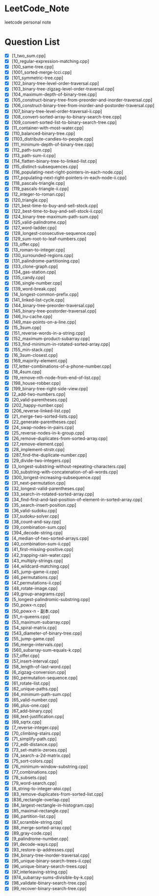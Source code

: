 # LeetCode_Note
leetcode personal note

# Question List
* [x] [1_two_sum.cpp]
* [x] [10_regular-expression-matching.cpp]
* [x] [100_same-tree.cpp]
* [x] [1001_sorted-merge-lcci.cpp]
* [x] [101_symmetric-tree.cpp]
* [x] [102_binary-tree-level-order-traversal.cpp]
* [x] [103_binary-tree-zigzag-level-order-traversal.cpp]
* [x] [104_maximum-depth-of-binary-tree.cpp]
* [x] [105_construct-binary-tree-from-preorder-and-inorder-traversal.cpp]
* [x] [106_construct-binary-tree-from-inorder-and-postorder-traversal.cpp]
* [x] [107_binary-tree-level-order-traversal-ii.cpp]
* [x] [108_convert-sorted-array-to-binary-search-tree.cpp]
* [x] [109_convert-sorted-list-to-binary-search-tree.cpp]
* [x] [11_container-with-most-water.cpp]
* [x] [110_balanced-binary-tree.cpp]
* [x] [1103_distribute-candies-to-people.cpp]
* [x] [111_minimum-depth-of-binary-tree.cpp]
* [x] [112_path-sum.cpp]
* [x] [113_path-sum-ii.cpp]
* [x] [114_flatten-binary-tree-to-linked-list.cpp]
* [x] [115_distinct-subsequences.cpp]
* [x] [116_populating-next-right-pointers-in-each-node.cpp]
* [x] [117_populating-next-right-pointers-in-each-node-ii.cpp]
* [x] [118_pascals-triangle.cpp]
* [x] [119_pascals-triangle-ii.cpp]
* [x] [12_integer-to-roman.cpp]
* [x] [120_triangle.cpp]
* [x] [121_best-time-to-buy-and-sell-stock.cpp]
* [x] [122_best-time-to-buy-and-sell-stock-ii.cpp]
* [x] [124_binary-tree-maximum-path-sum.cpp]
* [x] [125_valid-palindrome.cpp]
* [x] [127_word-ladder.cpp]
* [x] [128_longest-consecutive-sequence.cpp]
* [x] [129_sum-root-to-leaf-numbers.cpp]
* [x] [13_offer.cpp]
* [x] [13_roman-to-integer.cpp]
* [x] [130_surrounded-regions.cpp]
* [x] [131_palindrome-partitioning.cpp]
* [x] [133_clone-graph.cpp]
* [x] [134_gas-station.cpp]
* [x] [135_candy.cpp]
* [x] [136_single-number.cpp]
* [x] [139_word-break.cpp]
* [x] [14_longest-common-prefix.cpp]
* [x] [141_linked-list-cycle.cpp]
* [x] [144_binary-tree-preorder-traversal.cpp]
* [x] [145_binary-tree-postorder-traversal.cpp]
* [x] [146_lru-cache.cpp]
* [x] [149_max-points-on-a-line.cpp]
* [x] [15_3sum.cpp]
* [x] [151_reverse-words-in-a-string.cpp]
* [x] [152_maximum-product-subarray.cpp]
* [x] [153_find-minimum-in-rotated-sorted-array.cpp]
* [x] [155_min-stack.cpp]
* [x] [16_3sum-closest.cpp]
* [x] [169_majority-element.cpp]
* [x] [17_letter-combinations-of-a-phone-number.cpp]
* [x] [18_4sum.cpp]
* [x] [19_remove-nth-node-from-end-of-list.cpp]
* [x] [198_house-robber.cpp]
* [x] [199_binary-tree-right-side-view.cpp]
* [x] [2_add-two-numbers.cpp]
* [x] [20_valid-parentheses.cpp]
* [x] [202_happy-number.cpp]
* [x] [206_reverse-linked-list.cpp]
* [x] [21_merge-two-sorted-lists.cpp]
* [x] [22_generate-parentheses.cpp]
* [x] [24_swap-nodes-in-pairs.cpp]
* [x] [25_reverse-nodes-in-k-group.cpp]
* [x] [26_remove-duplicates-from-sorted-array.cpp]
* [x] [27_remove-element.cpp]
* [x] [28_implement-strstr.cpp]
* [x] [287_find-the-duplicate-number.cpp]
* [x] [29_divide-two-integers.cpp]
* [x] [3_longest-substring-without-repeating-characters.cpp]
* [x] [30_substring-with-concatenation-of-all-words.cpp]
* [x] [300_longest-increasing-subsequence.cpp]
* [x] [31_next-permutation.cpp]
* [x] [32_longest-valid-parentheses.cpp]
* [x] [33_search-in-rotated-sorted-array.cpp]
* [x] [34_find-first-and-last-position-of-element-in-sorted-array.cpp]
* [x] [35_search-insert-position.cpp]
* [x] [36_valid-sudoku.cpp]
* [x] [37_sudoku-solver.cpp]
* [x] [38_count-and-say.cpp]
* [x] [39_combination-sum.cpp]
* [x] [394_decode-string.cpp]
* [x] [4_median-of-two-sorted-arrays.cpp]
* [x] [40_combination-sum-ii.cpp]
* [x] [41_first-missing-positive.cpp]
* [x] [42_trapping-rain-water.cpp]
* [x] [43_multiply-strings.cpp]
* [x] [44_wildcard-matching.cpp]
* [x] [45_jump-game-ii.cpp]
* [x] [46_permutations.cpp]
* [x] [47_permutations-ii.cpp]
* [x] [48_rotate-image.cpp]
* [x] [49_group-anagrams.cpp]
* [x] [5_longest-palindromic-substring.cpp]
* [x] [50_powx-n.cpp]
* [x] [50_powx-n - 副本.cpp]
* [x] [51_n-queens.cpp]
* [x] [53_maximum-subarray.cpp]
* [x] [54_spiral-matrix.cpp]
* [x] [543_diameter-of-binary-tree.cpp]
* [x] [55_jump-game.cpp]
* [x] [56_merge-intervals.cpp]
* [x] [560_subarray-sum-equals-k.cpp]
* [x] [57_offer.cpp]
* [x] [57_insert-interval.cpp]
* [x] [58_length-of-last-word.cpp]
* [x] [6_zigzag-conversion.cpp]
* [x] [60_permutation-sequence.cpp]
* [x] [61_rotate-list.cpp]
* [x] [62_unique-paths.cpp]
* [x] [64_minimum-path-sum.cpp]
* [x] [65_valid-number.cpp]
* [x] [66_plus-one.cpp]
* [x] [67_add-binary.cpp]
* [x] [68_text-justification.cpp]
* [x] [69_sqrtx.cpp]
* [x] [7_reverse-integer.cpp]
* [x] [70_climbing-stairs.cpp]
* [x] [71_simplify-path.cpp]
* [x] [72_edit-distance.cpp]
* [x] [73_set-matrix-zeroes.cpp]
* [x] [74_search-a-2d-matrix.cpp]
* [x] [75_sort-colors.cpp]
* [x] [76_minimum-window-substring.cpp]
* [x] [77_combinations.cpp]
* [x] [78_subsets.cpp]
* [x] [79_word-search.cpp]
* [x] [8_string-to-integer-atoi.cpp]
* [x] [83_remove-duplicates-from-sorted-list.cpp]
* [x] [836_rectangle-overlap.cpp]
* [x] [84_largest-rectangle-in-histogram.cpp]
* [x] [85_maximal-rectangle.cpp]
* [x] [86_partition-list.cpp]
* [x] [87_scramble-string.cpp]
* [x] [88_merge-sorted-array.cpp]
* [x] [89_gray-code.cpp]
* [x] [9_palindrome-number.cpp]
* [x] [91_decode-ways.cpp]
* [x] [93_restore-ip-addresses.cpp]
* [x] [94_binary-tree-inorder-traversal.cpp]
* [x] [95_unique-binary-search-trees-ii.cpp]
* [x] [96_unique-binary-search-trees.cpp]
* [x] [97_interleaving-string.cpp]
* [x] [974_subarray-sums-divisible-by-k.cpp]
* [x] [98_validate-binary-search-tree.cpp]
* [x] [99_recover-binary-search-tree.cpp]
